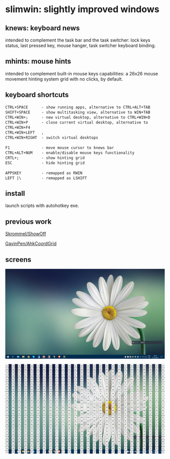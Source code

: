 # slimwin: slightly improved windows

## knews: keyboard news
intended to complement the task bar and the task switcher: lock keys status, last pressed key, mouse hanger, task switcher keyboard binding.

## mhints: mouse hints
intended to complement built-in mouse keys capabilities: a 26x26 mouse movement hinting system grid with no clicks, by default.

## keyboard shortcuts
```
CTRL+SPACE      - show running apps, alternative to CTRL+ALT+TAB
SHIFT+SPACE     - show multitasking view, alternative to WIN+TAB
CTRL+WIN+;      - new virtual desktop, alternative to CTRL+WIN+D
CTRL+WIN+P      - close current virtual desktop, alternative to CTRL+WIN+F4
CTRL+WIN+LEFT   ,
CTRL+WIN+RIGHT  - switch virtual desktops

F1              - move mouse cursor to knews bar
CTRL+ALT+NUM    - enable/disable mouse keys functionality
CRTL+;          - show hinting grid
ESC             - hide hinting grid

APPSKEY         - remapped as RWIN
LEFT |\         - remapped as LSHIFT
```

## install
launch scripts with autohotkey exe.

## previous work
[Skrommel/ShowOff](https://www.dcmembers.com/skrommel/download/showoff/)

[GavinPen/AhkCoordGrid](https://github.com/GavinPen/AhkCoordGrid/)
 
## screens
![knews](screens/knews_screen.png)

![mhints](screens/mhints_screen.png)
